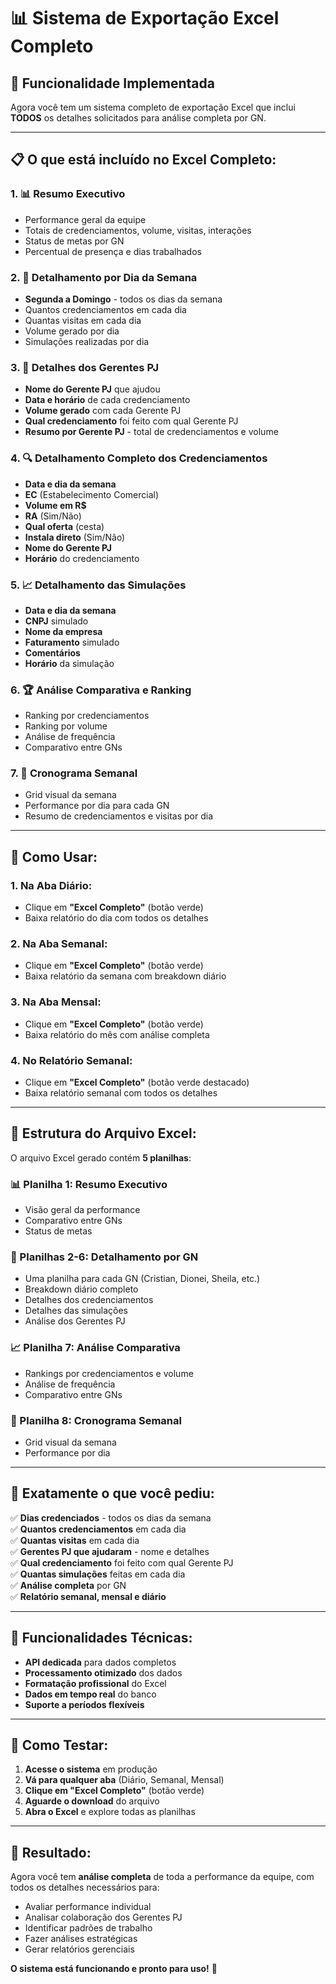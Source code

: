 # 📊 Sistema de Exportação Excel Completo

## 🎯 Funcionalidade Implementada

Agora você tem um sistema completo de exportação Excel que inclui **TODOS** os detalhes solicitados para análise completa por GN.

---

## 📋 O que está incluído no Excel Completo:

### **1. 📊 Resumo Executivo**
- Performance geral da equipe
- Totais de credenciamentos, volume, visitas, interações
- Status de metas por GN
- Percentual de presença e dias trabalhados

### **2. 📅 Detalhamento por Dia da Semana**
- **Segunda a Domingo** - todos os dias da semana
- Quantos credenciamentos em cada dia
- Quantas visitas em cada dia
- Volume gerado por dia
- Simulações realizadas por dia

### **3. 👥 Detalhes dos Gerentes PJ**
- **Nome do Gerente PJ** que ajudou
- **Data e horário** de cada credenciamento
- **Volume gerado** com cada Gerente PJ
- **Qual credenciamento** foi feito com qual Gerente PJ
- **Resumo por Gerente PJ** - total de credenciamentos e volume

### **4. 🔍 Detalhamento Completo dos Credenciamentos**
- **Data e dia da semana**
- **EC** (Estabelecimento Comercial)
- **Volume em R$**
- **RA** (Sim/Não)
- **Qual oferta** (cesta)
- **Instala direto** (Sim/Não)
- **Nome do Gerente PJ**
- **Horário** do credenciamento

### **5. 📈 Detalhamento das Simulações**
- **Data e dia da semana**
- **CNPJ** simulado
- **Nome da empresa**
- **Faturamento** simulado
- **Comentários**
- **Horário** da simulação

### **6. 🏆 Análise Comparativa e Ranking**
- Ranking por credenciamentos
- Ranking por volume
- Análise de frequência
- Comparativo entre GNs

### **7. 📅 Cronograma Semanal**
- Grid visual da semana
- Performance por dia para cada GN
- Resumo de credenciamentos e visitas por dia

---

## 🚀 Como Usar:

### **1. Na Aba Diário:**
- Clique em **"Excel Completo"** (botão verde)
- Baixa relatório do dia com todos os detalhes

### **2. Na Aba Semanal:**
- Clique em **"Excel Completo"** (botão verde)
- Baixa relatório da semana com breakdown diário

### **3. Na Aba Mensal:**
- Clique em **"Excel Completo"** (botão verde)
- Baixa relatório do mês com análise completa

### **4. No Relatório Semanal:**
- Clique em **"Excel Completo"** (botão verde destacado)
- Baixa relatório semanal com todos os detalhes

---

## 📁 Estrutura do Arquivo Excel:

O arquivo Excel gerado contém **5 planilhas**:

### **📊 Planilha 1: Resumo Executivo**
- Visão geral da performance
- Comparativo entre GNs
- Status de metas

### **👤 Planilhas 2-6: Detalhamento por GN**
- Uma planilha para cada GN (Cristian, Dionei, Sheila, etc.)
- Breakdown diário completo
- Detalhes dos credenciamentos
- Detalhes das simulações
- Análise dos Gerentes PJ

### **📈 Planilha 7: Análise Comparativa**
- Rankings por credenciamentos e volume
- Análise de frequência
- Comparativo entre GNs

### **📅 Planilha 8: Cronograma Semanal**
- Grid visual da semana
- Performance por dia

---

## 🎯 Exatamente o que você pediu:

✅ **Dias credenciados** - todos os dias da semana  
✅ **Quantos credenciamentos** em cada dia  
✅ **Quantas visitas** em cada dia  
✅ **Gerentes PJ que ajudaram** - nome e detalhes  
✅ **Qual credenciamento** foi feito com qual Gerente PJ  
✅ **Quantas simulações** feitas em cada dia  
✅ **Análise completa** por GN  
✅ **Relatório semanal, mensal e diário**  

---

## 🔧 Funcionalidades Técnicas:

- **API dedicada** para dados completos
- **Processamento otimizado** dos dados
- **Formatação profissional** do Excel
- **Dados em tempo real** do banco
- **Suporte a períodos flexíveis**

---

## 📱 Como Testar:

1. **Acesse o sistema** em produção
2. **Vá para qualquer aba** (Diário, Semanal, Mensal)
3. **Clique em "Excel Completo"** (botão verde)
4. **Aguarde o download** do arquivo
5. **Abra o Excel** e explore todas as planilhas

---

## 🎉 Resultado:

Agora você tem **análise completa** de toda a performance da equipe, com todos os detalhes necessários para:
- Avaliar performance individual
- Analisar colaboração dos Gerentes PJ
- Identificar padrões de trabalho
- Fazer análises estratégicas
- Gerar relatórios gerenciais

**O sistema está funcionando e pronto para uso!** 🚀
